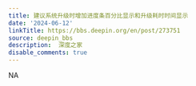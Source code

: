 ```yaml
---
title: 建议系统升级时增加进度条百分比显示和升级耗时时间显示
date: '2024-06-12'
linkTitle: https://bbs.deepin.org/en/post/273751
source: deepin_bbs
description:  深度之家 
disable_comments: true
---
```

NA
